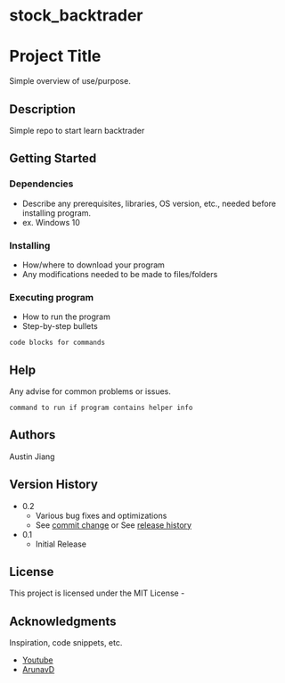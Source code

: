 # stock_backtrader


# Project Title

Simple overview of use/purpose.


## Description

Simple repo to start learn backtrader

## Getting Started

### Dependencies

* Describe any prerequisites, libraries, OS version, etc., needed before installing program.
* ex. Windows 10

### Installing

* How/where to download your program
* Any modifications needed to be made to files/folders

### Executing program

* How to run the program
* Step-by-step bullets
```
code blocks for commands
```

## Help

Any advise for common problems or issues.
```
command to run if program contains helper info
```

## Authors

Austin Jiang

## Version History

* 0.2
    * Various bug fixes and optimizations
    * See [commit change]() or See [release history]()
* 0.1
    * Initial Release

## License

This project is licensed under the MIT License -

## Acknowledgments

Inspiration, code snippets, etc.
* [Youtube](https://www.youtube.com/watch?v=UNkH1TQl7qo&list=PLpf4_DgAsgLFWuT2uV3NItcV4elJUc78J&index=1&ab_channel=PartTimeLarry)
* [ArunavD](https://github.com/ArunavD/golden_cross_strategy)